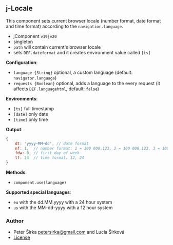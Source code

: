 ## j-Locale

This component sets current browser locale (number format, date format and time format) according to the `navigatior.language`.

- jComponent `v19|v20`
- singleton
- `path` will contain current's browser locale
- sets `DEF.dateformat` and it creates environment value called `[ts]`

__Configuration__:

- `language {String}` optional, a custom language (default: `navigator.language`)
- `requests {Boolean}` optional, adds a language to the every request (it affects `DEF.languagehtml`, default: `false`)

__Environments__:

- `[ts]` full timestamp
- `[date]` only date
- `[time]` only time

__Output__:

```js
{
	dt: 'yyyy–MM–dd', // date format
	nf: 1,  // number format: 1 = 100 000.123, 2 = 100 000,123, 3 = 100.000,123, 4 = 100,000.123
	fdw: 0, // first day of week
	tf: 24  // time format: 12, 24
}
````

__Methods__:

- `component.use(language)`

__Supported special languages__:

- `eu` with the dd.MM.yyyy with a 24 hour system
- `us` with the MM-dd-yyyy with a 12 hour system

### Author

- Peter Širka <petersirka@gmail.com> and Lucia Širková
- [License](https://www.totaljs.com/license/)
